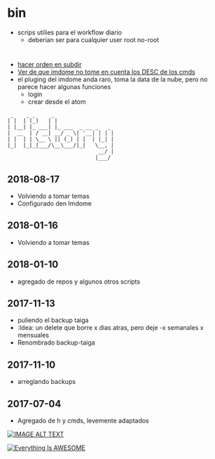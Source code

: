 # bin
- scrips utilies para el workflow diario
  - deberian ser para cualquier user root no-root


#

- [hacer orden en subdir](#todo:)
- [Ver de que imdome no tome en cuenta los DESC de los cmds](#todo:)
- el pluging del imdome anda raro, toma la data de la nube, pero no parece hacer algunas funciones
  - login
  - crear desde el atom



```
 _    _ _     _
| |  | (_)   | |
| |__| |_ ___| |_ ___  _ __ _   _
|  __  | / __| __/ _ \| '__| | | |
| |  | | \__ \ || (_) | |  | |_| |
|_|  |_|_|___/\__\___/|_|   \__, |
                             __/ |
                            |___/
```

## 2018-08-17
* Volviendo a tomar temas
* Configurado den Imdome

## 2018-01-16
* Volviendo a tomar temas

## 2018-01-10
* agregado de repos y algunos otros scripts

## 2017-11-13
* puliendo el backup taiga
* :Idea:  un delete que borre x dias atras, pero deje -x semanales x mensuales
* Renombrado backup-taiga

## 2017-11-10
* arreglando backups

## 2017-07-04
* Agregado de h y cmds, levemente adaptados



[![IMAGE ALT TEXT](http://img.youtube.com/vi/0zZ2d0Xdnjg/0.jpg)](http://www.youtube.com/watch?v=0zZ2d0Xdnjg "Video Title")


[![Everything Is AWESOME](https://img.youtube.com/vi/StTqXEQ2l-Y/0.jpg)](https://www.youtube.com/watch?v=StTqXEQ2l-Y "Everything Is AWESOME")
